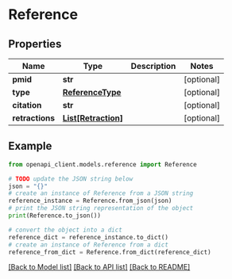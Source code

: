 # Reference


## Properties

Name | Type | Description | Notes
------------ | ------------- | ------------- | -------------
**pmid** | **str** |  | [optional] 
**type** | [**ReferenceType**](ReferenceType.md) |  | [optional] 
**citation** | **str** |  | [optional] 
**retractions** | [**List[Retraction]**](Retraction.md) |  | [optional] 

## Example

```python
from openapi_client.models.reference import Reference

# TODO update the JSON string below
json = "{}"
# create an instance of Reference from a JSON string
reference_instance = Reference.from_json(json)
# print the JSON string representation of the object
print(Reference.to_json())

# convert the object into a dict
reference_dict = reference_instance.to_dict()
# create an instance of Reference from a dict
reference_from_dict = Reference.from_dict(reference_dict)
```
[[Back to Model list]](../README.md#documentation-for-models) [[Back to API list]](../README.md#documentation-for-api-endpoints) [[Back to README]](../README.md)


